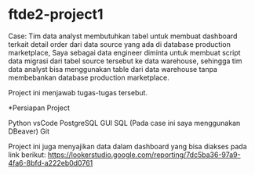 # ftde2-project1

Case: 
Tim data analyst membutuhkan tabel untuk membuat dashboard terkait detail order dari data source yang ada di database production marketplace, Saya sebagai data engineer diminta untuk membuat script data migrasi dari tabel source tersebut ke data warehouse, sehingga tim data analyst bisa menggunakan table dari data warehouse tanpa membebankan database production marketplace.

Project ini menjawab tugas-tugas tersebut.

*Persiapan Project

Python
vsCode
PostgreSQL
GUI SQL (Pada case ini saya menggunakan DBeaver)
Git

Project ini juga menyajikan data dalam dashboard yang bisa diakses pada link berikut:
https://lookerstudio.google.com/reporting/7dc5ba36-97a9-4fa6-8bfd-a222eb0d0761
